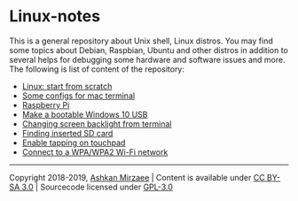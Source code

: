 # Linux-notes

This is a general repository about Unix shell, Linux distros. You may find some topics about Debian, Raspbian, Ubuntu and other distros in addition to several helps for debugging some hardware and software issues and more. The following is list of content of the repository:
- [Linux: start from scratch](https://github.com/ashki23/Linux-notes/blob/master/Linux-intro.md)
- [Some configs for mac terminal](https://github.com/ashki23/Linux-notes/blob/master/Mac_terminal.md)
- [Raspberry Pi](https://github.com/ashki23/Linux-notes/blob/master/Raspberry_Pi.md)
- [Make a bootable Windows 10 USB](https://github.com/ashki23/Linux-notes/blob/master/Bootable_Windows.md)
- [Changing screen backlight from terminal](https://github.com/ashki23/Linux-notes/blob/master/Backlight_problem.md)
- [Finding inserted SD card](https://github.com/ashki23/Linux-notes/blob/master/SD_cards.md)
- [Enable tapping on touchpad](https://github.com/ashki23/Linux-notes/blob/master/Touchpad_problem.md)
- [Connect to a WPA/WPA2 Wi-Fi network](https://github.com/ashki23/Linux-notes/blob/master/WiFi_problem.md)

---
Copyright 2018-2019, [Ashkan Mirzaee](https://ashki23.github.io/index.html) | Content is available under [CC BY-SA 3.0](https://creativecommons.org/licenses/by-sa/3.0/) | Sourcecode licensed under [GPL-3.0](https://www.gnu.org/licenses/gpl-3.0.en.html)
